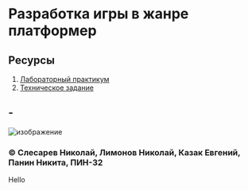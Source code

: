 # Разработка игры в жанре платформер

## Ресурсы

1. [Лабораторный практикум](https://github.com/konsilerinos/Software-design-labs)
2. [Техническое задание]()

## -

![изображение](https://user-images.githubusercontent.com/78896451/136550057-36174af1-6a29-43a0-a77d-b752278e7116.png)

### ©️ Слесарев Николай, Лимонов Николай, Казак Евгений, Панин Никита, ПИН-32

Hello
